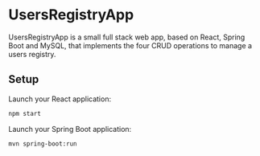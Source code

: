 # UsersRegistryApp
UsersRegistryApp is a small full stack web app, based on React, Spring Boot and MySQL, that implements the four CRUD operations to manage a users registry.

## Setup

Launch your React application:

```bash
npm start
```

Launch your Spring Boot application:

```bash
mvn spring-boot:run
```